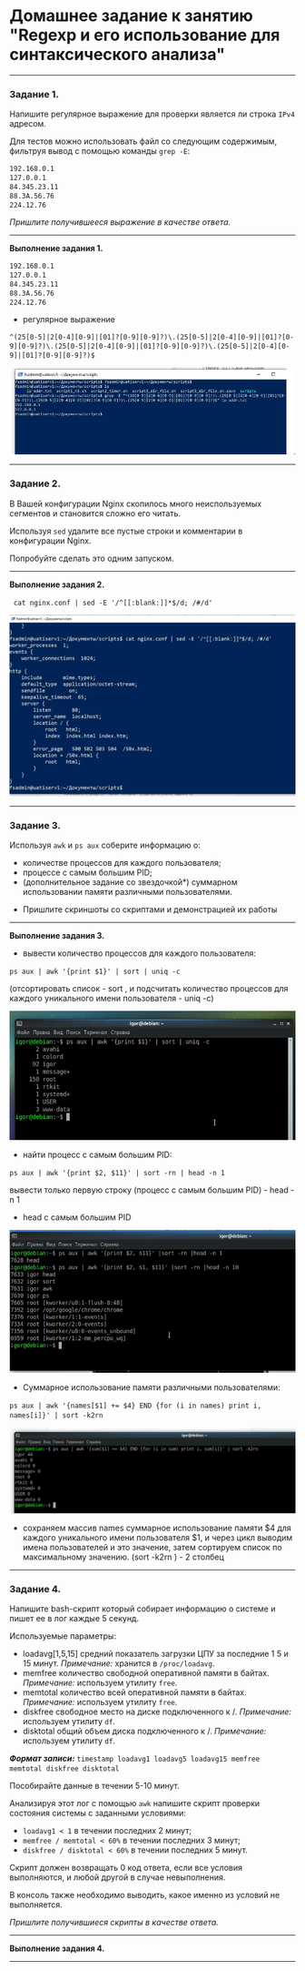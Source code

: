 # Домашнее задание к занятию "Regexp и его использование для синтаксического анализа"

------

### Задание 1.

Напишите регулярное выражение для проверки является ли строка `IPv4` адресом.

Для тестов можно использовать файл со следующим содержимым, фильтруя вывод с помощью команды `grep -E`:
```
192.168.0.1
127.0.0.1
84.345.23.11
88.3A.56.76
224.12.76
```

*Пришлите получившееся выражение в качестве ответа.*

---

**Выполнение задания 1.**

```
192.168.0.1
127.0.0.1
84.345.23.11
88.3A.56.76
224.12.76
```

 * регулярное выражение

```
^(25[0-5]|2[0-4][0-9]|[01]?[0-9][0-9]?)\.(25[0-5]|2[0-4][0-9]|[01]?[0-9][0-9]?)\.(25[0-5]|2[0-4][0-9]|[01]?[0-9][0-9]?)\.(25[0-5]|2[0-4][0-9]|[01]?[0-9][0-9]?)$
```


![img7.jpg](https://github.com/elekpow/netology/blob/main/bash/images/img7.jpg)

---

### Задание 2.

В Вашей конфигурации Nginx скопилось много неиспользуемых сегментов и становится сложно его читать.

Используя `sed` удалите все пустые строки и комментарии в конфигурации Nginx.

Попробуйте сделать это одним запуском.

---

**Выполнение задания 2.**


` cat nginx.conf | sed -E '/^[[:blank:]]*$/d; /#/d'`

![img8.jpg](https://github.com/elekpow/netology/blob/main/bash/images/img8.jpg)


------

### Задание 3.

Используя `awk` и `ps aux` соберите информацию о:
 - количестве процессов для каждого пользователя;
 - процессе с самым большим PID;
 - (дополнительное задание со звездочкой*) суммарном использовании памяти различными пользователями.

* Пришлите скриншоты со скриптами и демонстрацией их работы

---

**Выполнение задания 3.**


* вывести количество процессов для каждого пользователя:

`ps aux | awk '{print $1}' | sort | uniq -c`

(отсортировать список - sort , и подсчитать количество процессов для каждого уникального имени пользователя  - uniq -c)


![img9.jpg](https://github.com/elekpow/netology/blob/main/bash/images/img9.jpg)


* найти процесс с самым большим PID:

`ps aux | awk '{print $2, $11}' | sort -rn | head -n 1`

вывести только первую строку (процесс с самым большим PID) - head -n 1 

* head c самым большим PID 

![img10.jpg](https://github.com/elekpow/netology/blob/main/bash/images/img10.jpg)


* Суммарное использование памяти различными пользователями:

`ps aux | awk '{names[$1] += $4} END {for (i in names) print i, names[i]}' | sort -k2rn`

![img11.jpg](https://github.com/elekpow/netology/blob/main/bash/images/img11.jpg)


* сохраняем массив names суммарное использование памяти $4 для каждого уникального имени  пользователя $1,   и  через цикл выводим имена пользователей и это значение, затем сортируем список по максимальному значению. (sort -k2rn ) - 2 столбец


---


### Задание 4.

Напишите bash-скрипт который собирает информацию о системе и пишет ее в лог каждые 5 секунд.

Используемые параметры:

- loadavg[1,5,15] средний показатель загрузки ЦПУ за последние 1 5 и 15 минут. *Примечание:* хранится в `/proc/loadavg`.
- memfree количество свободной оперативной памяти в байтах. *Примечание:* используем утилиту `free`.
- memtotal количество всей оперативной памяти в байтах. *Примечание:* используем утилиту `free`.
- diskfree свободное место на диске подключенного к /. *Примечание:* используем утилиту `df`.
- disktotal общий объем диска подключенного к /. *Примечание:* используем утилиту `df`.

***Формат записи:*** `timestamp loadavg1 loadavg5 loadavg15 memfree memtotal diskfree disktotal`

Пособирайте данные в течении 5-10 минут.

Анализируя этот лог с помощью `awk` напишите скрипт проверки состояния системы с заданными условиями:

- `loadavg1 < 1` в течении последних 2 минут;
- `memfree / memtotal < 60%` в течении последних 3 минут;
- `diskfree / disktotal < 60%` в течении последних 5 минут.

Скрипт должен возвращать 0 код ответа, если все условия выполняются, и любой другой в случае невыполнения.

В консоль также необходимо выводить, какое именно из условий не выполняется.

*Пришлите получившиеся скрипты в качестве ответа.*

---

**Выполнение задания 4.**

------

